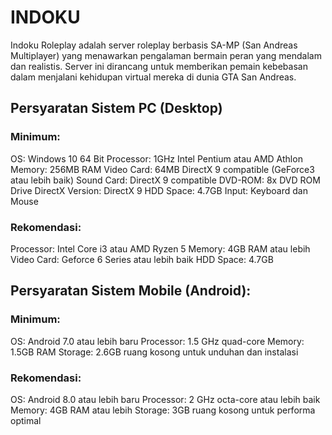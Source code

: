 # INDOKU

Indoku Roleplay adalah server roleplay berbasis SA-MP (San Andreas Multiplayer) yang menawarkan pengalaman bermain peran yang mendalam dan realistis. Server ini dirancang untuk memberikan pemain kebebasan dalam menjalani kehidupan virtual mereka di dunia GTA San Andreas.

## Persyaratan Sistem PC (Desktop)
### Minimum:
OS: Windows 10 64 Bit
Processor: 1GHz Intel Pentium atau AMD Athlon
Memory: 256MB RAM
Video Card: 64MB DirectX 9 compatible (GeForce3 atau lebih baik)
Sound Card: DirectX 9 compatible
DVD-ROM: 8x DVD ROM Drive
DirectX Version: DirectX 9
HDD Space: 4.7GB
Input: Keyboard dan Mouse

### Rekomendasi:
Processor: Intel Core i3 atau AMD Ryzen 5
Memory: 4GB RAM atau lebih
Video Card: Geforce 6 Series atau lebih baik
HDD Space: 4.7GB

## Persyaratan Sistem Mobile (Android):
### Minimum:
OS: Android 7.0 atau lebih baru
Processor: 1.5 GHz quad-core
Memory: 1.5GB RAM
Storage: 2.6GB ruang kosong untuk unduhan dan instalasi

### Rekomendasi:
OS: Android 8.0 atau lebih baru
Processor: 2 GHz octa-core atau lebih baik
Memory: 4GB RAM atau lebih
Storage: 3GB ruang kosong untuk performa optimal
